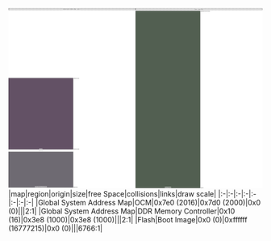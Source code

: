 ![memory map diagram](region_exceeds_height-no_maxaddress_set_redux.png)
|map|region|origin|size|free Space|collisions|links|draw scale|
|:-|:-|:-|:-|:-|:-|:-|:-|
|Global System Address Map|<span style='color:(48, 24, 50)'>OCM</span>|0x7e0 (2016)|0x7d0 (2000)|0x0 (0)|||2:1|
|Global System Address Map|<span style='color:(63, 57, 68)'>DDR Memory Controller</span>|0x10 (16)|0x3e8 (1000)|0x3e8 (1000)|||2:1|
|Flash|<span style='color:(25, 43, 24)'>Boot Image</span>|0x0 (0)|0xffffff (16777215)|0x0 (0)|||6766:1|
